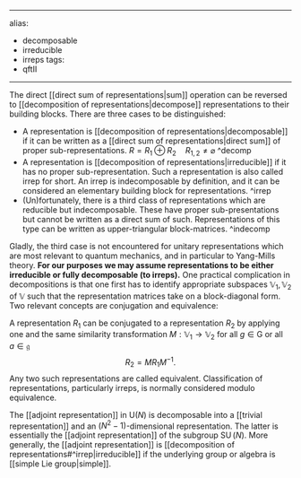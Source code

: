 
---
alias:
- decomposable
- irreducible
- irreps
tags:
- qftII
---
The direct [[direct sum of representations|sum]] operation can be reversed to [[decomposition of representations|decompose]] representations to their building blocks. There are three cases to be distinguished:
- A representation is [[decomposition of representations|decomposable]] if it can be written as a [[direct sum of representations|direct sum]] of proper sub-representations. $R=R_{1} \oplus R_{2} \quad R_{1,2} \neq \varnothing$ ^decomp
- A representation is [[decomposition of representations|irreducible]] if it has no proper sub-representation. Such a representation is also called irrep for short. An irrep is indecomposable by definition, and it can be considered an elementary building block for representations. ^irrep
- (Un)fortunately, there is a third class of representations which are reducible but indecomposable. These have proper sub-presentations but cannot be written as a direct sum of such. Representations of this type can be written as upper-triangular block-matrices. ^indecomp

Gladly, the third case is not encountered for unitary representations which are most relevant to quantum mechanics, and in particular to Yang-Mills theory. **For our purposes we may assume representations to be either irreducible or fully decomposable (to irreps).**
One practical complication in decompositions is that one first has to identify appropriate subspaces $\mathbb{V}_{1}, \mathbb{V}_{2}$ of $\mathbb{V}$ such that the representation matrices take on a block-diagonal form. Two relevant concepts are conjugation and equivalence: 

A representation $R_{1}$ can be conjugated to a representation $R_{2}$ by applying one and the same similarity transformation $M: \mathbb{V}_{1} \rightarrow \mathbb{V}_{2}$ for all $g \in \mathrm{G}$ or all $a \in \mathfrak{g}$
$$
R_{2}=M R_{1} M^{-1} .
$$
Any two such representations are called equivalent. Classification of representations, particularly irreps, is normally considered modulo equivalence.

The [[adjoint representation]] in $\mathrm{U}(N)$ is decomposable into a [[trivial representation]] and an $\left(N^{2}-1\right)$-dimensional representation. The latter is essentially the [[adjoint representation]] of the subgroup $\operatorname{SU}(N)$. More generally, the [[adjoint representation]] is [[decomposition of representations#^irrep|irreducible]] if the underlying group or algebra is [[simple Lie group|simple]].